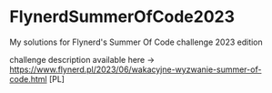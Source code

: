 # FlynerdSummerOfCode2023
My solutions for Flynerd's Summer Of Code challenge 2023 edition  

challenge description available here -> https://www.flynerd.pl/2023/06/wakacyjne-wyzwanie-summer-of-code.html [PL]
